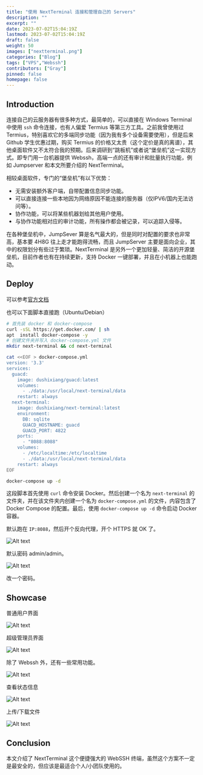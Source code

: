 ```yaml
---
title: "使用 NextTerminal 连接和管理自己的 Servers"
description: ""
excerpt: ""
date: 2023-07-02T15:04:19Z
lastmod: 2023-07-02T15:04:19Z
draft: false
weight: 50
images: ["nextterminal.png"]
categories: ["Blog"]
tags: ["VPS","Webssh"]
contributors: ["Gray"]
pinned: false
homepage: false
---
```


## Introduction

连接自己的云服务器有很多种方式，最简单的，可以直接在 Windows Terminal 中使用 `ssh` 命令连接，也有人偏爱 Termius 等第三方工具。之前我曾使用过 Termius，特别喜欢它的多端同步功能（因为我有多个设备需要使用），但是后来 Github 学生优惠过期，购买 Termius 的价格又太贵（这个定价是真的离谱），其他桌面软件又不太符合我的预期。后来调研到“跳板机”或者说“堡垒机”这一实现方式。即专门用一台机器提供 Webssh，高端一点的还有审计和批量执行功能，例如 Jumpserver 和本文所要介绍的 NextTerminal。

相较桌面软件，专门的“堡垒机”有以下优势：

- 无需安装额外客户端，自带配置信息同步功能。
- 可以直接连接一些本地因为网络原因不能连接的服务器（仅IPV6/国内无法访问等）。
- 协作功能，可以将某些机器划给其他用户使用。
- 与协作功能相对应的审计功能，所有操作都会被记录，可以追踪入侵等。

在各种堡垒机中，JumpSever 算是名气最大的，但是同时对配置的要求也非常高，基本要 4H8G 往上走才能跑得流畅，而且 JumpServer 主要是面向企业，其中的权限划分有些过于繁琐。NextTerminal 是另外一个更加轻量、简洁的开源堡垒机，目前作者也有在持续更新，支持 Docker 一键部署，并且在小机器上也能跑动。


## Deploy

可以参考[官方文档](https://next-terminal.typesafe.cn/docs/install/docker-install.html#%E4%BD%BF%E7%94%A8-sqlite-%E5%AD%98%E5%82%A8%E6%95%B0%E6%8D%AE)

也可以下面脚本直接跑（Ubuntu/Debian）


```bash
# 首先装 docker 和 docker-compose
curl -sSL https://get.docker.com/ | sh
apt  install docker-compose -y
# 创建文件夹并写入 docker-compose.yml 文件
mkdir next-terminal && cd next-terminal

cat <<EOF > docker-compose.yml
version: '3.3'
services:
  guacd:
    image: dushixiang/guacd:latest
    volumes:
      - ./data:/usr/local/next-terminal/data
    restart: always
  next-terminal:
    image: dushixiang/next-terminal:latest
    environment:
      DB: sqlite
      GUACD_HOSTNAME: guacd
      GUACD_PORT: 4822
    ports:
      - "8088:8088"
    volumes:
      - /etc/localtime:/etc/localtime
      - ./data:/usr/local/next-terminal/data
    restart: always
EOF

docker-compose up -d
``` 

这段脚本首先使用 `curl` 命令安装 Docker。然后创建一个名为 `next-terminal` 的文件夹，并在该文件夹内创建一个名为 `docker-compose.yml` 的文件，内容包含了 Docker Compose 的配置。最后，使用 `docker-compose up -d` 命令启动 Docker 容器。

默认跑在 `IP:8088`，然后开个反向代理，开个 HTTPS 就 OK 了。

![Alt text](image.png)

默认密码 admin/admin。

![Alt text](image-1.png)

改一个密码。

## Showcase


普通用户界面

![Alt text](image-2.png)

超级管理员界面

![Alt text](image-3.png)

除了 Webssh 外，还有一些常用功能。

![Alt text](image-5.png)

查看状态信息

![Alt text](image-4.png)

上传/下载文件

![Alt text](image-6.png)

## Conclusion

本文介绍了 NextTerminal 这个便捷强大的 WebSSH 终端，虽然这个方案不一定是最安全的，但应该是最适合个人/小团队使用的。

